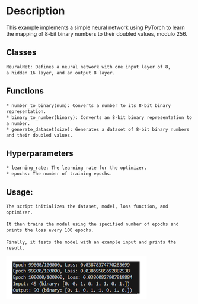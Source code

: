 # Description

This example implements a simple neural network using PyTorch to learn the 
mapping of 8-bit binary numbers to their doubled values, modulo 256.

## Classes
    NeuralNet: Defines a neural network with one input layer of 8,
    a hidden 16 layer, and an output 8 layer.

## Functions
    * number_to_binary(num): Converts a number to its 8-bit binary representation.
    * binary_to_number(binary): Converts an 8-bit binary representation to a number.
    * generate_dataset(size): Generates a dataset of 8-bit binary numbers and their doubled values.

## Hyperparameters
    * learning_rate: The learning rate for the optimizer.
    * epochs: The number of training epochs.

## Usage:
    The script initializes the dataset, model, loss function, and optimizer.

    It then trains the model using the specified number of epochs and prints the loss every 100 epochs.

    Finally, it tests the model with an example input and prints the result.

![Example Run](./doubletorch.png)